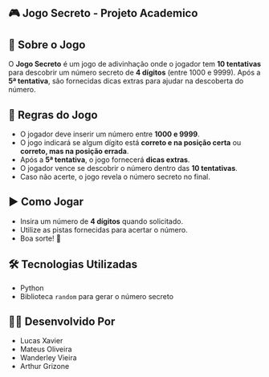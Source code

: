 ## 🎮 Jogo Secreto - Projeto Academico

## 📌 Sobre o Jogo  
O **Jogo Secreto** é um jogo de adivinhação onde o jogador tem **10 tentativas** para descobrir um número secreto de **4 dígitos** (entre 1000 e 9999). Após a **5ª tentativa**, são fornecidas dicas extras para ajudar na descoberta do número.

## 🎯 Regras do Jogo  
- O jogador deve inserir um número entre **1000 e 9999**.  
- O jogo indicará se algum dígito está **correto e na posição certa** ou **correto, mas na posição errada**.  
- Após a **5ª tentativa**, o jogo fornecerá **dicas extras**.  
- O jogador vence se descobrir o número dentro das **10 tentativas**.  
- Caso não acerte, o jogo revela o número secreto no final.  

## ▶️ Como Jogar  

- Insira um número de **4 dígitos** quando solicitado.  
- Utilize as pistas fornecidas para acertar o número.  
- Boa sorte! 🎲  

## 🛠️ Tecnologias Utilizadas  
- Python
- Biblioteca `random` para gerar o número secreto  

## 👨‍💻 Desenvolvido Por  
- Lucas Xavier
- Mateus Oliveira
- Wanderley Vieira
- Arthur Grizone
